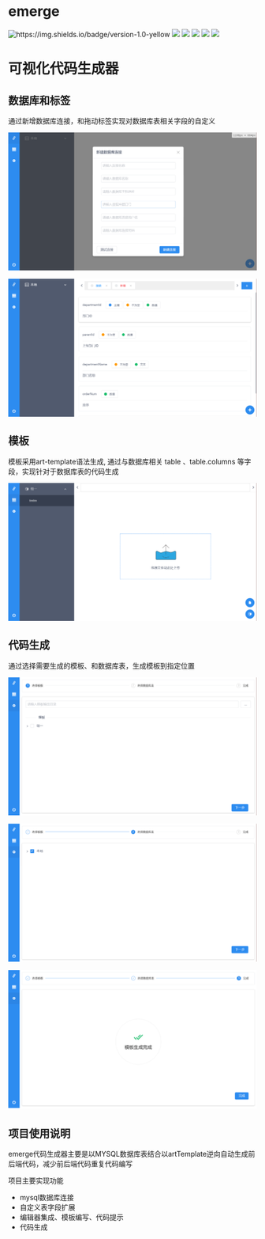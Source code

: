 # emerge

<img src="https://img.shields.io/badge/version-1.0-yellow" alt="https://img.shields.io/badge/version-1.0-yellow"  />
<img src="https://img.shields.io/badge/vue-2.6.10-brightgreen" />
<img src="https://img.shields.io/badge/electron-2.0.4-blue" /> 
<img src="https://img.shields.io/badge/monacoEditor-0.18.1-red" /> 
<img src="https://img.shields.io/badge/prettydiff-101.2.6-orange" /> 
<img src="https://img.shields.io/badge/artTemplate-4.13.2-inactive" /> 

# 可视化代码生成器

## 数据库和标签
通过新增数据库连接，和拖动标签实现对数据库表相关字段的自定义

![数据库](https://raw.githubusercontent.com/2507483326/emerge/master/static/img/sql.jpg)

![标签](https://raw.githubusercontent.com/2507483326/emerge/master/static/img/tag.jpg)

## 模板
模板采用art-template语法生成, 通过与数据库相关 table 、table.columns 等字段，实现针对于数据库表的代码生成

![模板](https://raw.githubusercontent.com/2507483326/emerge/master/static/img/template.jpg)

## 代码生成
通过选择需要生成的模板、和数据库表，生成模板到指定位置

![选择模板](https://raw.githubusercontent.com/2507483326/emerge/master/static/img/generate-01.jpg)

![选择数据库](https://raw.githubusercontent.com/2507483326/emerge/master/static/img/generate-02.jpg)

![完成](https://raw.githubusercontent.com/2507483326/emerge/master/static/img/finnish.jpg)

## 项目使用说明

emerge代码生成器主要是以MYSQL数据库表结合以artTemplate逆向自动生成前后端代码，减少前后端代码重复代码编写

项目主要实现功能

- mysql数据库连接
- 自定义表字段扩展
- 编辑器集成、模板编写、代码提示
- 代码生成
